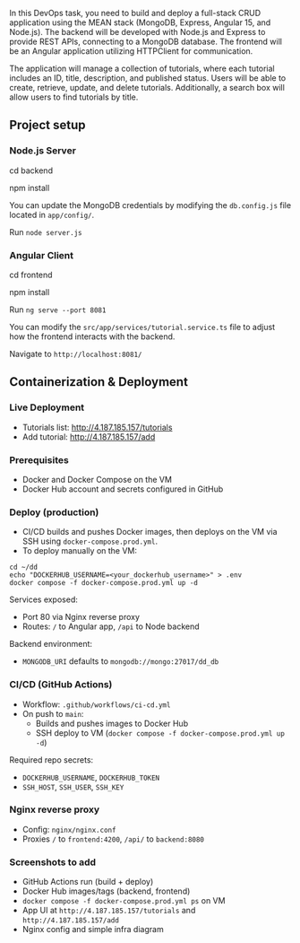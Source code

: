 In this DevOps task, you need to build and deploy a full-stack CRUD application using the MEAN stack (MongoDB, Express, Angular 15, and Node.js). The backend will be developed with Node.js and Express to provide REST APIs, connecting to a MongoDB database. The frontend will be an Angular application utilizing HTTPClient for communication.  

The application will manage a collection of tutorials, where each tutorial includes an ID, title, description, and published status. Users will be able to create, retrieve, update, and delete tutorials. Additionally, a search box will allow users to find tutorials by title.

## Project setup

### Node.js Server

cd backend

npm install

You can update the MongoDB credentials by modifying the `db.config.js` file located in `app/config/`.

Run `node server.js`

### Angular Client

cd frontend

npm install

Run `ng serve --port 8081`

You can modify the `src/app/services/tutorial.service.ts` file to adjust how the frontend interacts with the backend.

Navigate to `http://localhost:8081/`

## Containerization & Deployment

### Live Deployment
- Tutorials list: http://4.187.185.157/tutorials
- Add tutorial: http://4.187.185.157/add

### Prerequisites
- Docker and Docker Compose on the VM
- Docker Hub account and secrets configured in GitHub

### Deploy (production)
- CI/CD builds and pushes Docker images, then deploys on the VM via SSH using `docker-compose.prod.yml`.
- To deploy manually on the VM:
```
cd ~/dd
echo "DOCKERHUB_USERNAME=<your_dockerhub_username>" > .env
docker compose -f docker-compose.prod.yml up -d
```

Services exposed:
- Port 80 via Nginx reverse proxy
- Routes: `/` to Angular app, `/api` to Node backend

Backend environment:
- `MONGODB_URI` defaults to `mongodb://mongo:27017/dd_db`

### CI/CD (GitHub Actions)
- Workflow: `.github/workflows/ci-cd.yml`
- On push to `main`:
  - Builds and pushes images to Docker Hub
  - SSH deploy to VM (`docker compose -f docker-compose.prod.yml up -d`)

Required repo secrets:
- `DOCKERHUB_USERNAME`, `DOCKERHUB_TOKEN`
- `SSH_HOST`, `SSH_USER`, `SSH_KEY`

### Nginx reverse proxy
- Config: `nginx/nginx.conf`
- Proxies `/` to `frontend:4200`, `/api/` to `backend:8080`

### Screenshots to add
- GitHub Actions run (build + deploy)
- Docker Hub images/tags (backend, frontend)
- `docker compose -f docker-compose.prod.yml ps` on VM
- App UI at `http://4.187.185.157/tutorials` and `http://4.187.185.157/add`
- Nginx config and simple infra diagram
